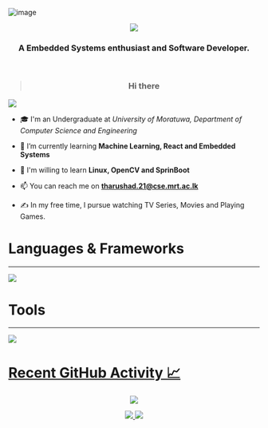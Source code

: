 ![image](https://github.com/TharushaDinujaya/TharushaDinujaya/blob/main/assets/back.jpg)

<p align="center">
   <a href="https://git.io/typing-svg" ><img src="https://readme-typing-svg.herokuapp.com?font=Ubuntu&weight=600&size=40&duration=3000&pause=1000&color=0DF712&center=true&width=435&height=100&lines=Hi+%F0%9F%91%8B%2C+I'm+Tharusha"/>
</a>
</p>
<h3 align="center">A Embedded Systems enthusiast and Software Developer.</h3>
<br/>

> <h3 align="center"> Hi there </h3>

![](https://komarev.com/ghpvc/?username=TharushaDinujaya&color=brightgreen)

- 🎓 I'm an Undergraduate at _University of Moratuwa, Department of Computer Science and Engineering_

- 🌱 I’m currently learning **Machine Learning, React and Embedded Systems**

- 🌱 I'm willing to learn **Linux, OpenCV and SprinBoot**

- 📫 You can reach me on **tharushad.21@cse.mrt.ac.lk**

- ✍️ In my free time, I pursue watching TV Series, Movies and Playing Games.

<p align="center">

<h1>Languages & Frameworks</h1>
<hr/>
<a href="https://skillicons.dev">
    <img src="https://skillicons.dev/icons?i=angular,arduino,c,cpp,cmake,css,dart,express,flask,flutter,git,html,java,js,nodejs,opencv,py,raspberrypi,react,regex,ros,tensorflow,ts&perline=10" />
</a>
<br/>

<h1>Tools</h1>
<hr/>
<a href="https://skillicons.dev">
    <img src="https://skillicons.dev/icons?i=anaconda,androidstudio,azure,bootstrap,debian,figma,github,gmail,idea,linkedin,linux,materialui,mongodb,mysql,npm,postman,pycharm,stackoverflow,ubuntu,vercel,vscode,windows&perline=10" />
<br/>

</p>

<h1> Recent GitHub Activity 📈</h1>

<p align="center"> <img src="http://github-profile-summary-cards.vercel.app/api/cards/profile-details?username=TharushaDinujaya&theme=github_dark"></p>

<p align="center">

<img src="http://github-profile-summary-cards.vercel.app/api/cards/most-commit-language?username=TharushaDinujaya&theme=github_dark">

<img src="http://github-profile-summary-cards.vercel.app/api/cards/stats?username=TharushaDinujaya&theme=github_dark">
</p>
